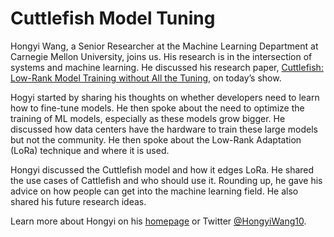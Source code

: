 # Cuttlefish Model Tuning

Hongyi Wang, a Senior Researcher at the Machine Learning Department at Carnegie Mellon University, joins us. His research is in the intersection of systems and machine learning. He discussed his research paper, [Cuttlefish: Low-Rank Model Training without All the Tuning](https://arxiv.org/abs/2305.02538), on today’s show.

Hogyi started by sharing his thoughts on whether developers need to learn how to fine-tune models.  He then spoke about the need to optimize the training of ML models, especially as these models grow bigger. He discussed how data centers have the hardware to train these large models but not the community. He then spoke about the Low-Rank Adaptation (LoRa) technique and where it is used.

Hongyi discussed the Cuttlefish model and how it edges LoRa. He shared the use cases of Cattlefish and who should use it. Rounding up, he gave his advice on how people can get into the machine learning field. He also shared his future research ideas.

Learn more about Hongyi on his [homepage](https://hwang595.github.io/) or Twitter [@HongyiWang10](https://twitter.com/hongyiwang10?lang=en).